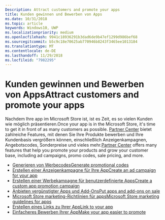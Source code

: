 ```yaml
---
Description: Attract customers and promote your apps
title: Kunden gewinnen und Bewerben von Apps
ms.date: 10/31/2018
ms.topic: article
keywords: Windows10, UWP
ms.localizationpriority: medium
ms.openlocfilehash: 9941c18936291b3dad6de9b47ef1299d986bef68
ms.sourcegitcommit: b5c9c18e70625ab770946b8243f3465ee1013184
ms.translationtype: MT
ms.contentlocale: de-DE
ms.lasthandoff: 11/29/2018
ms.locfileid: "7982295"
---
```

# <a name="attract-customers-and-promote-your-apps"></a><span data-ttu-id="df570-103">Kunden gewinnen und Bewerben von Apps</span><span class="sxs-lookup"><span data-stu-id="df570-103">Attract customers and promote your apps</span></span>

<span data-ttu-id="df570-104">Nachdem Ihre app im Microsoft Store ist, ist es Zeit, es so vielen Kunden wie möglich präsentieren.</span><span class="sxs-lookup"><span data-stu-id="df570-104">Once your app is in the Microsoft Store, it's time to get it in front of as many customers as possible.</span></span> <span data-ttu-id="df570-105">[Partner Center](https://partner.microsoft.com/dashboard) bietet zahlreiche Features, mit denen Sie Ihre Produkte bewerben und Ihre Kundenbasis vergrößern können, einschließlich Anzeigenkampagnen, Angebotscodes, Sonderpreise und vieles mehr.</span><span class="sxs-lookup"><span data-stu-id="df570-105">[Partner Center](https://partner.microsoft.com/dashboard) offers many features that help you promote your products and grow your customer base, including ad campaigns, promo codes, sale pricing, and more.</span></span>

-   [<span data-ttu-id="df570-106">Generieren von Werbecodes</span><span class="sxs-lookup"><span data-stu-id="df570-106">Generate promotional codes</span></span>](generate-promotional-codes.md)
-   [<span data-ttu-id="df570-107">Erstellen einer Anzeigenkampagne für Ihre App</span><span class="sxs-lookup"><span data-stu-id="df570-107">Create an ad campaign for your app</span></span>](create-an-ad-campaign-for-your-app.md)
-   [<span data-ttu-id="df570-108">Erstellen einer Werbekampagne für benutzerdefinierte Apps</span><span class="sxs-lookup"><span data-stu-id="df570-108">Create a custom app promotion campaign</span></span>](create-a-custom-app-promotion-campaign.md)
-   [<span data-ttu-id="df570-109">Anbieten vergünstigter Apps und Add-Ons</span><span class="sxs-lookup"><span data-stu-id="df570-109">Put apps and add-ons on sale</span></span>](put-apps-and-add-ons-on-sale.md)
-   [<span data-ttu-id="df570-110">Microsoft Store marketing-Richtlinien für apps</span><span class="sxs-lookup"><span data-stu-id="df570-110">Microsoft Store marketing guidelines for apps</span></span>](app-marketing-guidelines.md)
-   [<span data-ttu-id="df570-111">Erstellen eines Links zu Ihrer App</span><span class="sxs-lookup"><span data-stu-id="df570-111">Link to your app</span></span>](link-to-your-app.md)
-   [<span data-ttu-id="df570-112">Einfacheres Bewerben Ihrer App</span><span class="sxs-lookup"><span data-stu-id="df570-112">Make your app easier to promote</span></span>](make-your-app-easier-to-promote.md)

 

 
